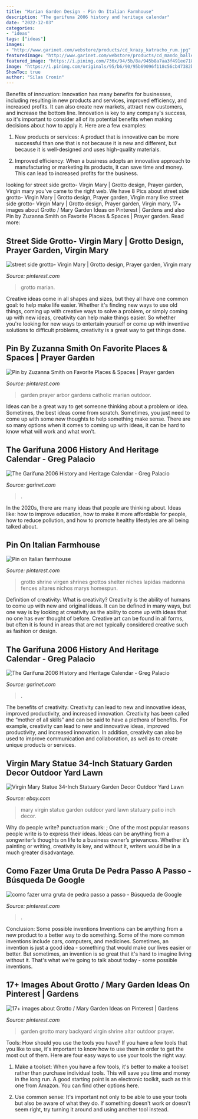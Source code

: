 ```yaml
---
title: "Marian Garden Design - Pin On Italian Farmhouse"
description: "The garifuna 2006 history and heritage calendar"
date: "2022-12-03"
categories:
- "ideas"
tags: ["ideas"]
images:
- "http://www.garinet.com/webstore/products/cd_krazy_katracho_rum.jpg"
featuredImage: "http://www.garinet.com/webstore/products/cd_mando_ballesteros_ge.jpg"
featured_image: "https://i.pinimg.com/736x/94/5b/8a/945b8a7aa3f491ee718da28a07de34fa.jpg"
image: "https://i.pinimg.com/originals/95/b6/90/95b69096f118c56cb47382b37f52dd7a.jpg"
ShowToc: true
author: "Silas Cronin"
---
```



Benefits of innovation:
Innovation has many benefits for businesses, including resulting in new products and services, improved efficiency, and increased profits. It can also create new markets, attract new customers, and increase the bottom line. Innovation is key to any company's success, so it's important to consider all of its potential benefits when making decisions about how to apply it. Here are a few examples:
1. New products or services: A product that is innovative can be more successful than one that is not because it is new and different, but because it is well-designed and uses high-quality materials.

2. Improved efficiency: When a business adopts an innovative approach to manufacturing or marketing its products, it can save time and money. This can lead to increased profits for the business.


	

		
looking for street side grotto- Virgin Mary | Grotto design, Prayer garden, Virgin mary you've came to the right web. We have 8 Pics about street side grotto- Virgin Mary | Grotto design, Prayer garden, Virgin mary like street side grotto- Virgin Mary | Grotto design, Prayer garden, Virgin mary, 17+ images about Grotto / Mary Garden Ideas on Pinterest | Gardens and also Pin by Zuzanna Smith on Favorite Places &amp; Spaces | Prayer garden. Read more:
		
    
## Street Side Grotto- Virgin Mary | Grotto Design, Prayer Garden, Virgin Mary

<img loading=lazy src="https://i.pinimg.com/originals/95/b6/90/95b69096f118c56cb47382b37f52dd7a.jpg" onerror="this.onerror=null;this.src='https://tse4.mm.bing.net/th?id=OIP.hlsPfADyu6VlO1D3fgF2kwHaMT&amp;pid=15.1';" alt="street side grotto- Virgin Mary | Grotto design, Prayer garden, Virgin mary">

_Source: pinterest.com_

>grotto marian. 

	

Creative ideas come in all shapes and sizes, but they all have one common goal: to help make life easier. Whether it's finding new ways to use old things, coming up with creative ways to solve a problem, or simply coming up with new ideas, creativity can help make things easier. So whether you're looking for new ways to entertain yourself or come up with inventive solutions to difficult problems, creativity is a great way to get things done.

    
## Pin By Zuzanna Smith On Favorite Places &amp; Spaces | Prayer Garden

<img loading=lazy src="https://i.pinimg.com/originals/a0/a1/ba/a0a1baeea332575144918ffbdd15a2ac.jpg" onerror="this.onerror=null;this.src='https://tse2.mm.bing.net/th?id=OIP.nDQsXYipMGM87qdf54UxowHaJ6&amp;pid=15.1';" alt="Pin by Zuzanna Smith on Favorite Places &amp; Spaces | Prayer garden">

_Source: pinterest.com_

>garden prayer arbor gardens catholic marian outdoor. 

	

Ideas can be a great way to get someone thinking about a problem or idea. Sometimes, the best ideas come from scratch. Sometimes, you just need to come up with some new thoughts to help something make sense. There are so many options when it comes to coming up with ideas, it can be hard to know what will work and what won’t.

    
## The Garifuna 2006 History And Heritage Calendar - Greg Palacio

<img loading=lazy src="http://www.garinet.com/webstore/products/cd_krazy_katracho_rum.jpg" onerror="this.onerror=null;this.src='https://tse3.mm.bing.net/th?id=OIP._pf-V2RRnjIeRUTaKPoz-AAAAA&amp;pid=15.1';" alt="The Garifuna 2006 History and Heritage Calendar - Greg Palacio">

_Source: garinet.com_

>. 

	

In the 2020s, there are many ideas that people are thinking about. Ideas like: how to improve education, how to make it more affordable for people, how to reduce pollution, and how to promote healthy lifestyles are all being talked about.

    
## Pin On Italian Farmhouse

<img loading=lazy src="https://i.pinimg.com/736x/94/5b/8a/945b8a7aa3f491ee718da28a07de34fa.jpg" onerror="this.onerror=null;this.src='https://tse1.mm.bing.net/th?id=OIP.Jf1K2WaR21XBF_QonMCeMQHaL5&amp;pid=15.1';" alt="Pin on Italian farmhouse">

_Source: pinterest.com_

>grotto shrine virgen shrines grottos shelter niches lapidas madonna fences altares nichos marys homespun. 

	

Definition of creativity: What is creativity?
Creativity is the ability of humans to come up with new and original ideas. It can be defined in many ways, but one way is by looking at creativity as the ability to come up with ideas that no one has ever thought of before. Creative art can be found in all forms, but often it is found in areas that are not typically considered creative such as fashion or design.

    
## The Garifuna 2006 History And Heritage Calendar - Greg Palacio

<img loading=lazy src="http://www.garinet.com/webstore/products/cd_mando_ballesteros_ge.jpg" onerror="this.onerror=null;this.src='https://tse1.mm.bing.net/th?id=OIP.hqRaUoF7Amj8GSY5lLUFMAHaHP&amp;pid=15.1';" alt="The Garifuna 2006 History and Heritage Calendar - Greg Palacio">

_Source: garinet.com_

>. 

	

The benefits of creativity: Creativity can lead to new and innovative ideas, improved productivity, and increased innovation.
Creativity has been called the “mother of all skills” and can be said to have a plethora of benefits. For example, creativity can lead to new and innovative ideas, improved productivity, and increased innovation. In addition, creativity can also be used to improve communication and collaboration, as well as to create unique products or services.

    
## Virgin Mary Statue 34-Inch Statuary Garden Decor Outdoor Yard Lawn

<img loading=lazy src="http://i.ebayimg.com/images/i/171956137096-0-1/s-l1000.jpg" onerror="this.onerror=null;this.src='https://tse3.mm.bing.net/th?id=OIP.7-llauJ0hWHAKSlRNF1nUgHaJC&amp;pid=15.1';" alt="Virgin Mary Statue 34-Inch Statuary Garden Decor Outdoor Yard Lawn">

_Source: ebay.com_

>mary virgin statue garden outdoor yard lawn statuary patio inch decor. 

	

Why do people write?
punctuation mark: ;
One of the most popular reasons people write is to express their ideas. Ideas can be anything from a songwriter’s thoughts on life to a business owner’s grievances. Whether it’s painting or writing, creativity is key, and without it, writers would be in a much greater disadvantage.

    
## Como Fazer Uma Gruta De Pedra Passo A Passo - Búsqueda De Google

<img loading=lazy src="https://i.pinimg.com/736x/a6/b3/44/a6b3447a102f3a2450d012be55c71d09.jpg" onerror="this.onerror=null;this.src='https://tse4.mm.bing.net/th?id=OIP.pY9npQbqHhd079TVgNMmJAHaJ6&amp;pid=15.1';" alt="como fazer uma gruta de pedra passo a passo - Búsqueda de Google">

_Source: pinterest.com_

>. 

	

Conclusion: Some possible inventions
Inventions can be anything from a new product to a better way to do something. Some of the more common inventions include cars, computers, and medicines. Sometimes, an invention is just a good idea - something that would make our lives easier or better. But sometimes, an invention is so great that it's hard to imagine living without it. That's what we're going to talk about today - some possible inventions.

    
## 17+ Images About Grotto / Mary Garden Ideas On Pinterest | Gardens

<img loading=lazy src="https://s-media-cache-ak0.pinimg.com/736x/84/c9/a0/84c9a095cc8623a01d87cc62528a272f.jpg" onerror="this.onerror=null;this.src='https://tse2.mm.bing.net/th?id=OIP.b6eBuwNNhbUqLRw2MvvAEwHaLH&amp;pid=15.1';" alt="17+ images about Grotto / Mary Garden Ideas on Pinterest | Gardens">

_Source: pinterest.com_

>garden grotto mary backyard virgin shrine altar outdoor prayer. 

	

Tools: How should you use the tools you have?
If you have a few tools that you like to use, it's important to know how to use them in order to get the most out of them. Here are four easy ways to use your tools the right way:
1) Make a toolset: When you have a few tools, it's better to make a toolset rather than purchase individual tools. This will save you time and money in the long run. A good starting point is an electronic toolkit, such as this one from Amazon. You can find other options here.

2) Use common sense: It's important not only to be able to use your tools but also be aware of what they do. If something doesn't work or doesn't seem right, try turning it around and using another tool instead.

